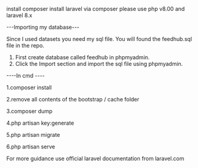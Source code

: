install composer
install laravel via composer
please use php v8.00 and laravel 8.x

---Importing my database---

Since I used datasets you need my sql file. You will found the feedhub.sql file in the repo.

1. First create database called feedhub in phpmyadmin.
2. Click the Import section and import the sql file using phpmyadmin.


----In cmd ----

1.composer install

2.remove all contents of the bootstrap / cache folder

3.composer dump

4.php artisan key:generate

5.php artisan migrate

6.php artisan serve


For more guidance use official laravel documentation from laravel.com




